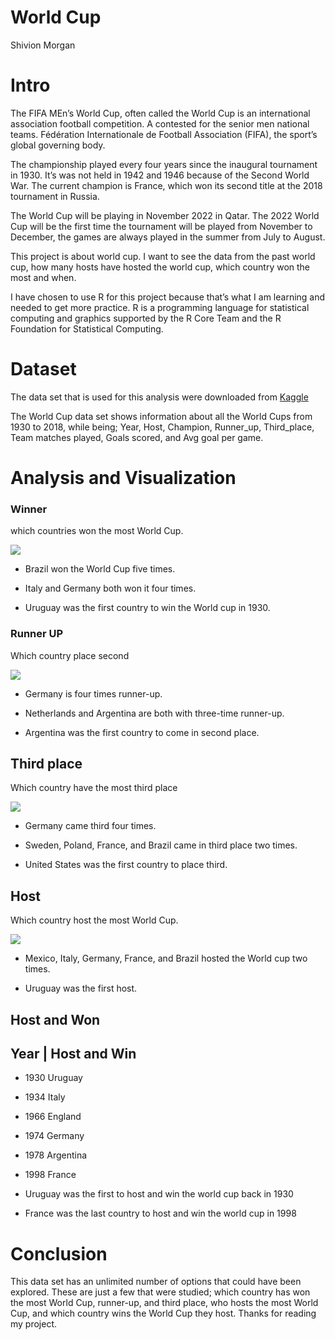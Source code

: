 World Cup
================
Shivion Morgan

# Intro

The FIFA MEn’s World Cup, often called the World Cup is an international
association football competition. A contested for the senior men
national teams. Fédération Internationale de Football Association
(FIFA), the sport’s global governing body.

The championship played every four years since the inaugural tournament
in 1930. It’s was not held in 1942 and 1946 because of the Second World
War. The current champion is France, which won its second title at the
2018 tournament in Russia.

The World Cup will be playing in November 2022 in Qatar. The 2022 World
Cup will be the first time the tournament will be played from November
to December, the games are always played in the summer from July to
August.

This project is about world cup. I want to see the data from the past
world cup, how many hosts have hosted the world cup, which country won
the most and when.

I have chosen to use R for this project because that’s what I am
learning and needed to get more practice. R is a programming language
for statistical computing and graphics supported by the R Core Team and
the R Foundation for Statistical Computing.

# Dataset

The data set that is used for this analysis were downloaded from
[Kaggle](https://www.kaggle.com/iamsouravbanerjee/fifa-football-world-cup-dataset?select=FIFA+-+World+Cup+Summary.csv)

The World Cup data set shows information about all the World Cups from
1930 to 2018, while being; Year, Host, Champion, Runner\_up,
Third\_place, Team matches played, Goals scored, and Avg goal per game.

# Analysis and Visualization

### Winner

which countries won the most World Cup.

![](Winner.png)

-   Brazil won the World Cup five times.

-   Italy and Germany both won it four times.

-   Uruguay was the first country to win the World cup in 1930.

### Runner UP

Which country place second

![](runner.png)

-   Germany is four times runner-up.

-   Netherlands and Argentina are both with three-time runner-up.

-   Argentina was the first country to come in second place.

## Third place

Which country have the most third place

![](Third_place.png)

-   Germany came third four times.

-   Sweden, Poland, France, and Brazil came in third place two times.

-   United States was the first country to place third.

## Host

Which country host the most World Cup.

![](host.png)

-   Mexico, Italy, Germany, France, and Brazil hosted the World cup two
    times.

-   Uruguay was the first host.

## Host and Won

## Year \| Host and Win

-   1930 Uruguay  

-   1934 Italy

-   1966 England

-   1974 Germany

-   1978 Argentina

-   1998 France

-   Uruguay was the first to host and win the world cup back in 1930

-   France was the last country to host and win the world cup in 1998

# Conclusion

This data set has an unlimited number of options that could have been
explored. These are just a few that were studied; which country has won
the most World Cup, runner-up, and third place, who hosts the most World
Cup, and which country wins the World Cup they host. Thanks for reading
my project.
